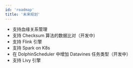 ```yaml
---
id: 'roadmap'
title: '未来规划'
---
```


- 支持血缘关系管理
- 支持 Checksum 算法的数据比对（开发中）
- 支持 Flink 引擎
- 支持 Spark on K8s
- 在 DolphinScheduler 中增加 Datavines 任务类型（开发中）
- 支持 Livy 引擎
